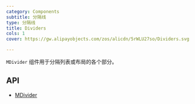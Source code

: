 ```yaml
---
category: Components
subtitle: 分隔线
type: 分隔线
title: Dividers
cols: 1
cover: https://gw.alipayobjects.com/zos/alicdn/5rWLU27so/Dividers.svg

---
```


`MDivider` 组件用于分隔列表或布局的各个部分。

## API

- [MDivider](/docs/api/MDivider)